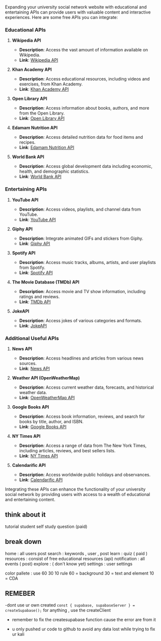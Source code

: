 Expanding your university social network website with educational and entertaining APIs can provide users with valuable content and interactive experiences. Here are some free APIs you can integrate:

### Educational APIs

1. **Wikipedia API**

   - **Description**: Access the vast amount of information available on Wikipedia.
   - **Link**: [Wikipedia API](https://www.mediawiki.org/wiki/API:Main_page)

2. **Khan Academy API**

   - **Description**: Access educational resources, including videos and exercises, from Khan Academy.
   - **Link**: [Khan Academy API](https://api.khanacademy.org/)

3. **Open Library API**

   - **Description**: Access information about books, authors, and more from the Open Library.
   - **Link**: [Open Library API](https://openlibrary.org/developers/api)

4. **Edamam Nutrition API**

   - **Description**: Access detailed nutrition data for food items and recipes.
   - **Link**: [Edamam Nutrition API](https://developer.edamam.com/edamam-nutrition-api)

5. **World Bank API**
   - **Description**: Access global development data including economic, health, and demographic statistics.
   - **Link**: [World Bank API](https://datahelpdesk.worldbank.org/knowledgebase/topics/125589)

### Entertaining APIs

1. **YouTube API**

   - **Description**: Access videos, playlists, and channel data from YouTube.
   - **Link**: [YouTube API](https://developers.google.com/youtube/)

2. **Giphy API**

   - **Description**: Integrate animated GIFs and stickers from Giphy.
   - **Link**: [Giphy API](https://developers.giphy.com/)

3. **Spotify API**

   - **Description**: Access music tracks, albums, artists, and user playlists from Spotify.
   - **Link**: [Spotify API](https://developer.spotify.com/documentation/web-api/)

4. **The Movie Database (TMDb) API**

   - **Description**: Access movie and TV show information, including ratings and reviews.
   - **Link**: [TMDb API](https://www.themoviedb.org/documentation/api)

5. **JokeAPI**
   - **Description**: Access jokes of various categories and formats.
   - **Link**: [JokeAPI](https://jokeapi.dev/)

### Additional Useful APIs

1. **News API**

   - **Description**: Access headlines and articles from various news sources.
   - **Link**: [News API](https://newsapi.org/)

2. **Weather API (OpenWeatherMap)**

   - **Description**: Access current weather data, forecasts, and historical weather data.
   - **Link**: [OpenWeatherMap API](https://openweathermap.org/api)

3. **Google Books API**

   - **Description**: Access book information, reviews, and search for books by title, author, and ISBN.
   - **Link**: [Google Books API](https://developers.google.com/books/)

4. **NY Times API**

   - **Description**: Access a range of data from The New York Times, including articles, reviews, and best sellers lists.
   - **Link**: [NY Times API](https://developer.nytimes.com/apis)

5. **Calendarific API**
   - **Description**: Access worldwide public holidays and observances.
   - **Link**: [Calendarific API](https://calendarific.com/)

Integrating these APIs can enhance the functionality of your university social network by providing users with access to a wealth of educational and entertaining content.

## think about it

tutorial
student self study question (paid)

## break down

home : all users post
search : keywords , user , post
learn : quiz ( paid )
resources : consist of free educational resources (api)
notification : all events ( post)
explore : ( don't know yet)
settings : user settings

color pallete : use 60 30 10 rule
60 = background
30 = text and element
10 = CDA

## REMEBER
-dont use ur own created `const { supabase, supabaseServer } = createSupabase();` for anything , use the createClient
- remember to fix the createsupabase function cause the error are from it 

- u only pushed ur code to github to avoid any data lost while trying to fix ur kali 
